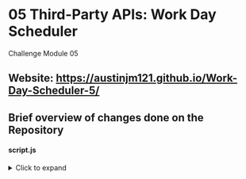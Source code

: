 # 05 Third-Party APIs: Work Day Scheduler
Challenge Module 05

## Website: https://austinjm121.github.io/Work-Day-Scheduler-5/

## Brief overview of changes done on the Repository
#### script.js
<details>
  <summary>Click to expand</summary> 
- moment.js used to figure out current time, important for the future if/else statements that determine if a box is supposed to be in the past/present/future.
  
- function used to record the current time, runs current time vs the blockTime(time of a certain box) to determine if its past/present/future. 
  
- Local storage used to assign information that is writted, and save it.
  
- Depending on what they answer yes to, their answer is ran through an elaborate if statement that uses concat to merg arrays together, and a math.random method is used to choose random characters of the arrays.
</details>

